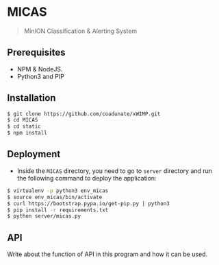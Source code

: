 # MICAS
> MinION Classification & Alerting System


## Prerequisites

- NPM & NodeJS.
- Python3 and PIP

## Installation

```sh
$ git clone https://github.com/coadunate/xWIMP.git
$ cd MICAS
$ cd static
$ npm install
```
## Deployment

- Inside the `MICAS` directory, you need to go to `server` directory and run the
  following command to deploy the application:

```sh
$ virtualenv -p python3 env_micas
$ source env_micas/bin/activate
$ curl https://bootstrap.pypa.io/get-pip.py | python3
$ pip install -r requirements.txt
$ python server/micas.py
```

## API

Write about the function of API in this program and how it can be used.
